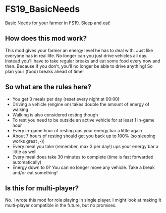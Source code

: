 # FS19_BasicNeeds
Basic Needs for your farmer in FS19. Sleep and eat!

## How does this mod work?
This mod gives your farmer an energy level he has to deal with. Just like everyone has in real life. No longer can you just drive vehicles all day. Instead you'll have to take regular breaks and eat some food every now and then. Because if you don't, you'll no longer be able to drive anything! So plan your (food) breaks ahead of time!

## So what are the rules here?
- You get 3 meals per day (reset every night at 00:00)
- Driving a vehicle (engine on) takes double the amount of energy of walking
- Walking is also considered resting though
- To rest you need to be outside an active vehicle for at least 1 in-game hour
- Every in-game hour of resting ups your energy bar a little again
- About 7 hours of resting should get you back up to 100% (so sleeping works great ;-))
- Every meal you take (remember, max 3 per day!) ups your energy bar a little as well
- Every meal does take 30 minutes to complete (time is fast forwarded automatically)
- Energy down to 0? You can no longer move any vehicle. Take a break and/or eat something!

## Is this for multi-player?
No. I wrote this mod for role playing in single player. I might look at making it multi-player compatible in the future, but no promises.
